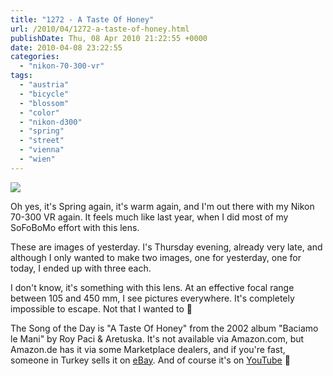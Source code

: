 ```yaml
---
title: "1272 - A Taste Of Honey"
url: /2010/04/1272-a-taste-of-honey.html
publishDate: Thu, 08 Apr 2010 21:22:55 +0000
date: 2010-04-08 23:22:55
categories: 
  - "nikon-70-300-vr"
tags: 
  - "austria"
  - "bicycle"
  - "blossom"
  - "color"
  - "nikon-d300"
  - "spring"
  - "street"
  - "vienna"
  - "wien"
---
```

<a target="_blank" href="https://d25zfm9zpd7gm5.cloudfront.net/1200x1200/2010/20100407_175529_ps.jpg"><img src="https://d25zfm9zpd7gm5.cloudfront.net/0600x0600/2010/20100407_175529_ps.jpg" /></a>

Oh yes, it's Spring again, it's warm again, and I'm out there with my Nikon 70-300 VR again. It feels much like last year, when I did most of my SoFoBoMo effort with this lens.

<a target="_blank" href="https://d25zfm9zpd7gm5.cloudfront.net/1200x1200/2010/20100407_082641.JPG"><img style="margin: 0pt 10px 0pt 0px; float: left;" src="https://d25zfm9zpd7gm5.cloudfront.net/0150x0150/2010/20100407_082641.JPG" alt="" border="0" /></a> These are images of yesterday. I's Thursday evening, already very late, and although I only wanted to make two images, one for yesterday, one for today, I ended up with three each. 

<a target="_blank" href="https://d25zfm9zpd7gm5.cloudfront.net/1200x1200/2010/20100407_122418_ps.jpg"><img style="margin: 0pt 0px 0pt 10px; float: right;" src="https://d25zfm9zpd7gm5.cloudfront.net/0150x0150/2010/20100407_122418_ps.jpg" alt="" border="0" /></a> I don't know, it's something with this lens. At an effective focal range between 105 and 450 mm, I see pictures everywhere. It's completely impossible to escape. Not that I wanted to 🙂

The Song of the Day is "A Taste Of Honey" from the 2002 album "Baciamo le Mani" by Roy Paci &amp; Aretuska. It's not available via Amazon.com, but Amazon.de has it via some Marketplace dealers, and if you're fast, someone in Turkey sells it on <a target="_blank" href="http://cgi.ebay.com/ROY-PACI-ARETUSKA-BACIAMO-LE-MANI-CD-2001-NEW_W0QQitemZ350296296846QQcmdZViewItemQQptZUK_CDsDVDs_CDs_CDs_GL?hash=item518f494d8e">eBay</a>. And of course it's on <a target="_blank" href="http://www.youtube.com/watch?v=me3nzxH3VBg">YouTube</a> 🙂
